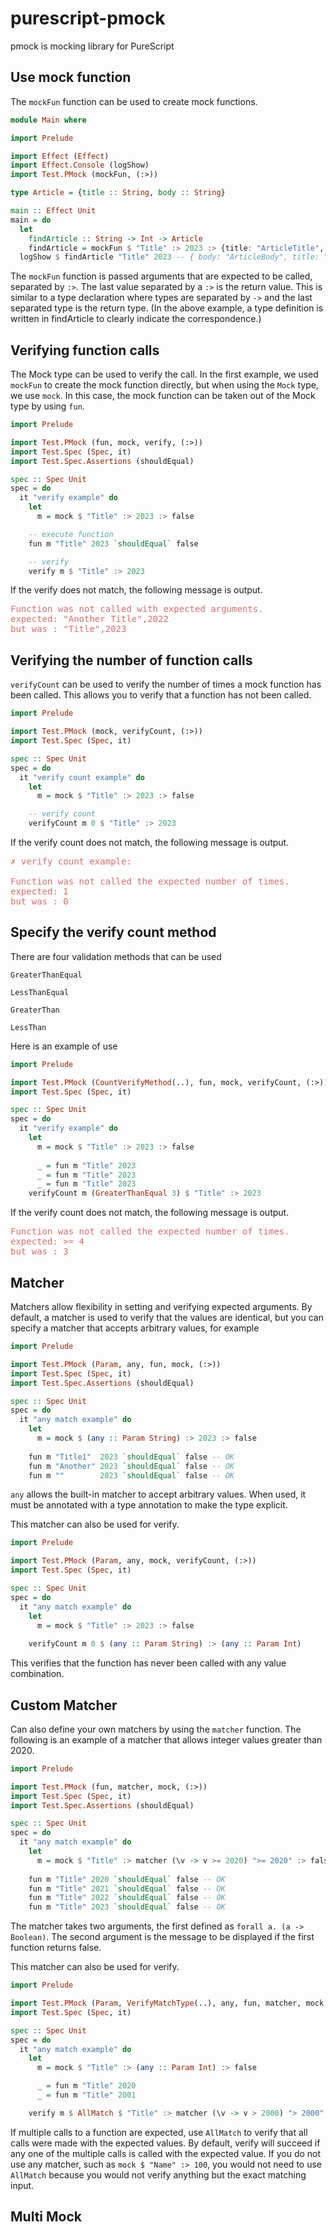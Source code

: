 # purescript-pmock

pmock is mocking library for PureScript

## Use mock function
The `mockFun` function can be used to create mock functions.
```haskell
module Main where

import Prelude

import Effect (Effect)
import Effect.Console (logShow)
import Test.PMock (mockFun, (:>))

type Article = {title :: String, body :: String}

main :: Effect Unit
main = do
  let
    findArticle :: String -> Int -> Article
    findArticle = mockFun $ "Title" :> 2023 :> {title: "ArticleTitle", body: "ArticleBody"}
  logShow $ findArticle "Title" 2023 -- { body: "ArticleBody", title: "ArticleTitle" }
```
The `mockFun` function is passed arguments that are expected to be called, separated by `:>`.
The last value separated by a `:>` is the return value.
This is similar to a type declaration where types are separated by `->` and the last separated type is the return type.
(In the above example, a type definition is written in findArticle to clearly indicate the correspondence.)

## Verifying function calls
The Mock type can be used to verify the call.
In the first example, we used `mockFun` to create the mock function directly, but when using the `Mock` type, we use `mock`.
In this case, the mock function can be taken out of the Mock type by using `fun`.
```haskell
import Prelude

import Test.PMock (fun, mock, verify, (:>))
import Test.Spec (Spec, it)
import Test.Spec.Assertions (shouldEqual)

spec :: Spec Unit
spec = do
  it "verify example" do
    let
      m = mock $ "Title" :> 2023 :> false

    -- execute function
    fun m "Title" 2023 `shouldEqual` false

    -- verify
    verify m $ "Title" :> 2023
```
If the verify does not match, the following message is output.
<pre style="color: #D2706E">
Function was not called with expected arguments.
expected: "Another Title",2022
but was : "Title",2023
</pre>
## Verifying the number of function calls
`verifyCount` can be used to verify the number of times a mock function has been called.
This allows you to verify that a function has not been called.
```haskell
import Prelude

import Test.PMock (mock, verifyCount, (:>))
import Test.Spec (Spec, it)

spec :: Spec Unit
spec = do
  it "verify count example" do
    let
      m = mock $ "Title" :> 2023 :> false

    -- verify count
    verifyCount m 0 $ "Title" :> 2023
```
If the verify count does not match, the following message is output.
<pre style="color: #D2706E">
✗ verify count example:

Function was not called the expected number of times.
expected: 1
but was : 0
</pre>

## Specify the verify count method
There are four validation methods that can be used

`GreaterThanEqual`

`LessThanEqual`

`GreaterThan`

`LessThan`

Here is an example of use
```haskell
import Prelude

import Test.PMock (CountVerifyMethod(..), fun, mock, verifyCount, (:>))
import Test.Spec (Spec, it)

spec :: Spec Unit
spec = do
  it "verify example" do
    let
      m = mock $ "Title" :> 2023 :> false
      
      _ = fun m "Title" 2023
      _ = fun m "Title" 2023
      _ = fun m "Title" 2023
    verifyCount m (GreaterThanEqual 3) $ "Title" :> 2023
```
If the verify count does not match, the following message is output.
<pre style="color: #D2706E">
Function was not called the expected number of times.
expected: >= 4
but was : 3
</pre>

## Matcher
Matchers allow flexibility in setting and verifying expected arguments.
By default, a matcher is used to verify that the values are identical, but you can specify a matcher that accepts arbitrary values, for example
```haskell
import Prelude

import Test.PMock (Param, any, fun, mock, (:>))
import Test.Spec (Spec, it)
import Test.Spec.Assertions (shouldEqual)

spec :: Spec Unit
spec = do
  it "any match example" do
    let
      m = mock $ (any :: Param String) :> 2023 :> false
      
    fun m "Title1"  2023 `shouldEqual` false -- OK
    fun m "Another" 2023 `shouldEqual` false -- OK
    fun m ""        2023 `shouldEqual` false -- OK
```
`any` allows the built-in matcher to accept arbitrary values.
When used, it must be annotated with a type annotation to make the type explicit.

This matcher can also be used for verify.
```haskell
import Prelude

import Test.PMock (Param, any, mock, verifyCount, (:>))
import Test.Spec (Spec, it)

spec :: Spec Unit
spec = do
  it "any match example" do
    let
      m = mock $ "Title" :> 2023 :> false
      
    verifyCount m 0 $ (any :: Param String) :> (any :: Param Int)
```
This verifies that the function has never been called with any value combination.

## Custom Matcher
Can also define your own matchers by using the `matcher` function.
The following is an example of a matcher that allows integer values greater than 2020.
```haskell
import Prelude

import Test.PMock (fun, matcher, mock, (:>))
import Test.Spec (Spec, it)
import Test.Spec.Assertions (shouldEqual)

spec :: Spec Unit
spec = do
  it "any match example" do
    let
      m = mock $ "Title" :> matcher (\v -> v >= 2020) ">= 2020" :> false
      
    fun m "Title" 2020 `shouldEqual` false -- OK
    fun m "Title" 2021 `shouldEqual` false -- OK
    fun m "Title" 2022 `shouldEqual` false -- OK
    fun m "Title" 2023 `shouldEqual` false -- OK
```
The matcher takes two arguments, the first defined as `forall a. (a -> Boolean)`. The second argument is the message to be displayed if the first function returns false.

This matcher can also be used for verify.
```haskell
import Prelude

import Test.PMock (Param, VerifyMatchType(..), any, fun, matcher, mock, verify, (:>))
import Test.Spec (Spec, it)

spec :: Spec Unit
spec = do
  it "any match example" do
    let
      m = mock $ "Title" :> (any :: Param Int) :> false

      _ = fun m "Title" 2020
      _ = fun m "Title" 2001

    verify m $ AllMatch $ "Title" :> matcher (\v -> v > 2000) "> 2000"
```
If multiple calls to a function are expected, use `AllMatch` to verify that all calls were made with the expected values.
By default, verify will succeed if any one of the multiple calls is called with the expected value.
If you do not use any matcher, such as `mock $ "Name" :> 100`, you would not need to use `AllMatch` because you would not verify anything but the exact matching input.

## Multi Mock
